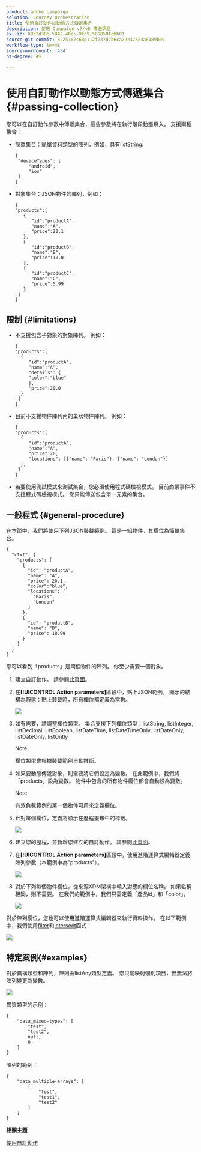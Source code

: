 ```yaml
---
product: adobe campaign
solution: Journey Orchestration
title: 使用自訂動作以動態方式傳遞集合
description: 使用 Campaign v7/v8 傳送訊息
exl-id: 8832d306-5842-4be5-9fb9-509050fcbb01
source-git-commit: 8225167c686112f737d2b6ca22237324a6189b09
workflow-type: tm+mt
source-wordcount: '434'
ht-degree: 4%

---
```



# 使用自訂動作以動態方式傳遞集合{#passing-collection}

您可以在自訂動作參數中傳遞集合，這些參數將在執行階段動態填入。 支援兩種集合：

* 簡單集合：簡單資料類型的陣列，例如，具有listString:

   ```
   {
    "deviceTypes": [
        "android",
        "ios"
    ]
   }
   ```

* 對象集合：JSON物件的陣列，例如：

   ```
   {
   "products":[
      {
         "id":"productA",
         "name":"A",
         "price":20.1
      },
      {
         "id":"productB",
         "name":"B",
         "price":10.0
      },
      {
         "id":"productC",
         "name":"C",
         "price":5.99
      }
    ]
   }
   ```

## 限制 {#limitations}

* 不支援包含子對象的對象陣列。 例如：

   ```
   {
   "products":[
     {
        "id":"productA",
        "name":"A",
        "details": {
        "color":"blue"
        },
        "price":20.0
     }
    ]
   }
   ```

* 目前不支援物件陣列內的巢狀物件陣列。 例如：

   ```
   {
   "products":[
     {
        "id":"productA",
        "name":"A",
        "price":20,
        "locations": [{"name": "Paris"}, {"name": "London"}]
     },
    ]
   }
   ```
* 若要使用測試模式來測試集合，您必須使用程式碼檢視模式。 目前商業事件不支援程式碼檢視模式。 您只能傳送包含單一元素的集合。

## 一般程式 {#general-procedure}

在本節中，我們將使用下列JSON裝載範例。 這是一組物件，其欄位為簡單集合。

```
{
  "ctxt": {
    "products": [
      {
        "id": "productA",
        "name": "A",
        "price": 20.1,
        "color":"blue",
        "locations": [
          "Paris",
          "London"
        ]
      },
      {
        "id": "productB",
        "name": "B",
        "price": 10.99
      }
    ]
  }
}
```

您可以看到「products」是兩個物件的陣列。 你至少需要一個對象。

1. 建立自訂動作。 請參閱[此頁面](../action/about-custom-action-configuration.md)。

1. 在&#x200B;**[!UICONTROL Action parameters]**&#x200B;區段中，貼上JSON範例。 顯示的結構為靜態：貼上裝載時，所有欄位都定義為常數。

   ![](../assets/uc-collection-1.png)

1. 如有需要，請調整欄位類型。 集合支援下列欄位類型：listString, listInteger, listDecimal, listBoolean, listDateTime, listDateTimeOnly, listDateOnly, listDateOnly, listOntly

   >[!NOTE]
   >
   >欄位類型會根據裝載範例自動推斷。

1. 如果要動態傳遞對象，則需要將它們設定為變數。 在此範例中，我們將「products」設為變數。 物件中包含的所有物件欄位都會自動設為變數。

   >[!NOTE]
   >
   >有效負載範例的第一個物件可用來定義欄位。

1. 針對每個欄位，定義將顯示在歷程畫布中的標籤。

   ![](../assets/uc-collection-2.png)

1. 建立您的歷程，並新增您建立的自訂動作。 請參閱[此頁面](../building-journeys/using-custom-actions.md)。

1. 在&#x200B;**[!UICONTROL Action parameters]**&#x200B;區段中，使用進階運算式編輯器定義陣列參數（本範例中為&quot;products&quot;）。

   ![](../assets/uc-collection-3.png)

1. 對於下列每個物件欄位，從來源XDM架構中輸入對應的欄位名稱。 如果名稱相同，則不需要。 在我們的範例中，我們只需定義「產品id」和「color」。

   ![](../assets/uc-collection-4.png)

對於陣列欄位，您也可以使用進階運算式編輯器來執行資料操作。 在以下範例中，我們使用[filter](../functions/functionfilter.md)和[intersect](../functions/functiontintersect.md)函式：

![](../assets/uc-collection-5.png)

## 特定案例{#examples}

對於異構類型和陣列，陣列由listAny類型定義。 您只能映射個別項目，但無法將陣列變更為變數。

![](../assets/uc-collection-heterogeneous.png)

異質類型的示例：

```
{
    "data_mixed-types": [
        "test",
        "test2",
        null,
        0
    ]
}
```

陣列的範例：

```
{
    "data_multiple-arrays": [
        [
            "test",
            "test1",
            "test2"
        ]
    ]
}
```

**相關主題**

[使用自訂動作](../building-journeys/using-custom-actions.md)